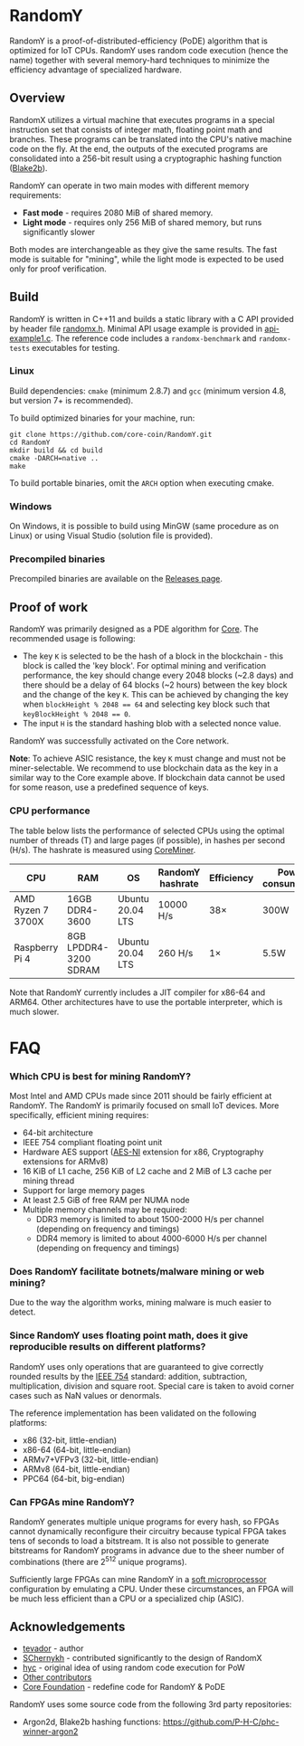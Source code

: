 # RandomY

RandomY is a proof-of-distributed-efficiency (PoDE) algorithm that is optimized for IoT CPUs. RandomY uses random code execution (hence the name) together with several memory-hard techniques to minimize the efficiency advantage of specialized hardware.

## Overview

RandomX utilizes a virtual machine that executes programs in a special instruction set that consists of integer math, floating point math and branches. These programs can be translated into the CPU's native machine code on the fly. At the end, the outputs of the executed programs are consolidated into a 256-bit result using a cryptographic hashing function ([Blake2b](https://blake2.net/)).

RandomY can operate in two main modes with different memory requirements:

* **Fast mode** - requires 2080 MiB of shared memory.
* **Light mode** - requires only 256 MiB of shared memory, but runs significantly slower

Both modes are interchangeable as they give the same results. The fast mode is suitable for "mining", while the light mode is expected to be used only for proof verification.

## Build

RandomY is written in C++11 and builds a static library with a C API provided by header file [randomx.h](src/randomx.h). Minimal API usage example is provided in [api-example1.c](src/tests/api-example1.c). The reference code includes a `randomx-benchmark` and `randomx-tests` executables for testing.

### Linux

Build dependencies: `cmake` (minimum 2.8.7) and `gcc` (minimum version 4.8, but version 7+ is recommended).

To build optimized binaries for your machine, run:
```
git clone https://github.com/core-coin/RandomY.git
cd RandomY
mkdir build && cd build
cmake -DARCH=native ..
make
```

To build portable binaries, omit the `ARCH` option when executing cmake.

### Windows

On Windows, it is possible to build using MinGW (same procedure as on Linux) or using Visual Studio (solution file is provided).

### Precompiled binaries

Precompiled binaries are available on the [Releases page](https://github.com/core-coin/RandomY/releases).

## Proof of work

RandomY was primarily designed as a PDE algorithm for [Core](https://coreblockchain.cc/). The recommended usage is following:

* The key `K` is selected to be the hash of a block in the blockchain - this block is called the 'key block'. For optimal mining and verification performance, the key should change every 2048 blocks (~2.8 days) and there should be a delay of 64 blocks (~2 hours) between the key block and the change of the key `K`. This can be achieved by changing the key when `blockHeight % 2048 == 64` and selecting key block such that `keyBlockHeight % 2048 == 0`.
* The input `H` is the standard hashing blob with a selected nonce value.

RandomY was successfully activated on the Core network.

**Note**: To achieve ASIC resistance, the key `K` must change and must not be miner-selectable. We recommend to use blockchain data as the key in a similar way to the Core example above. If blockchain data cannot be used for some reason, use a predefined sequence of keys.

### CPU performance
The table below lists the performance of selected CPUs using the optimal number of threads (T) and large pages (if possible), in hashes per second (H/s). The hashrate is measured using [CoreMiner](https://github.com/catchthatrabbit/coreminer).

|CPU|RAM|OS|RandomY hashrate|Efficiency|Power consumption|
|---|---|--|----------------|----------|-----------------|
|AMD Ryzen 7 3700X|16GB DDR4-3600|Ubuntu 20.04 LTS|10000 H/s|38×|300W|
|Raspberry Pi 4|8GB LPDDR4-3200 SDRAM|Ubuntu 20.04 LTS|260 H/s|1×|5.5W|

Note that RandomY currently includes a JIT compiler for x86-64 and ARM64. Other architectures have to use the portable interpreter, which is much slower.

# FAQ

### Which CPU is best for mining RandomY?

Most Intel and AMD CPUs made since 2011 should be fairly efficient at RandomY. The RandomY is primarily focused on small IoT devices. More specifically, efficient mining requires:

* 64-bit architecture
* IEEE 754 compliant floating point unit
* Hardware AES support ([AES-NI](https://en.wikipedia.org/wiki/AES_instruction_set) extension for x86, Cryptography extensions for ARMv8)
* 16 KiB of L1 cache, 256 KiB of L2 cache and 2 MiB of L3 cache per mining thread
* Support for large memory pages
* At least 2.5 GiB of free RAM per NUMA node
* Multiple memory channels may be required:
    * DDR3 memory is limited to about 1500-2000 H/s per channel (depending on frequency and timings)
    * DDR4 memory is limited to about 4000-6000 H/s per channel  (depending on frequency and timings)

### Does RandomY facilitate botnets/malware mining or web mining?

Due to the way the algorithm works, mining malware is much easier to detect.

### Since RandomY uses floating point math, does it give reproducible results on different platforms?

RandomY uses only operations that are guaranteed to give correctly rounded results by the [IEEE 754](https://en.wikipedia.org/wiki/IEEE_754) standard: addition, subtraction, multiplication, division and square root. Special care is taken to avoid corner cases such as NaN values or denormals.

The reference implementation has been validated on the following platforms:
* x86 (32-bit, little-endian)
* x86-64 (64-bit, little-endian)
* ARMv7+VFPv3 (32-bit, little-endian)
* ARMv8 (64-bit, little-endian)
* PPC64 (64-bit, big-endian)

### Can FPGAs mine RandomY?

RandomY generates multiple unique programs for every hash, so FPGAs cannot dynamically reconfigure their circuitry because typical FPGA takes tens of seconds to load a bitstream. It is also not possible to generate bitstreams for RandomY programs in advance due to the sheer number of combinations (there are 2<sup>512</sup> unique programs).

Sufficiently large FPGAs can mine RandomY in a [soft microprocessor](https://en.wikipedia.org/wiki/Soft_microprocessor) configuration by emulating a CPU. Under these circumstances, an FPGA will be much less efficient than a CPU or a specialized chip (ASIC).

## Acknowledgements
* [tevador](https://github.com/tevador) - author
* [SChernykh](https://github.com/SChernykh) - contributed significantly to the design of RandomX
* [hyc](https://github.com/hyc) - original idea of using random code execution for PoW
* [Other contributors](https://github.com/tevador/RandomX/graphs/contributors)
* [Core Foundation](https://github.com/core-coin) - redefine code for RandomY & PoDE

RandomY uses some source code from the following 3rd party repositories:
* Argon2d, Blake2b hashing functions: https://github.com/P-H-C/phc-winner-argon2
